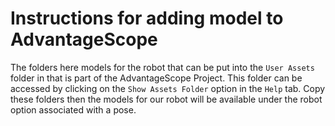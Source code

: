 # Instructions for adding model to AdvantageScope

The folders here models for the robot that can be put into the `User Assets` folder
in that is part of the AdvantageScope Project. This folder can be accessed by
clicking on the `Show Assets Folder` option in the `Help` tab. Copy these folders then the
models for our robot will be available under the robot option associated with a pose.
